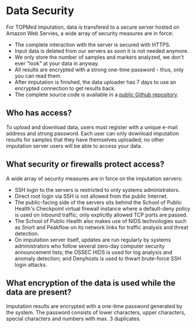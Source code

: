 # Data Security

For TOPMed Imputation, data is transfered to a secure server hosted on Amazon Web Servies, a wide array of security measures are in force:

- The complete interaction with the server is secured with HTTPS.
- Input data is deleted from our servers as soon it is not needed anymore.
- We only store the number of samples and markers analyzed, we don't ever "look" at your data in anyway.
- All results are encrypted with a strong one-time password - thus, only you can read them.
- After imputation is finished, the data uploader has 7 days to use an encrypted connection to get results back.
- The complete source code is available in a [public Github repository](https://github.com/genepi/imputationserver/tree/qc-refactoring).


## Who has access?

To upload and download data, users must register with a unique e-mail address and strong password. Each user can only download imputation results for samples that they have themselves uploaded; no other imputation server users will be able to access your data.


## What security or firewalls protect access?

A wide array of security measures are in force on the imputation servers:

- SSH login to the servers is restricted to only systems administrators.
- Direct root login via SSH is not allowed from the public Internet.
- The public-facing side of the servers sits behind the School of Public Health's Checkpoint virtual firewall instance where a default-deny policy is used on inbound traffic; only explicitly allowed TCP ports are passed.
- The School of Public Health also makes use of NIDS technologies such as Snort and Peakflow on its network links for traffic analysis and threat detection.
- On imputation server itself, updates are run regularly by systems administrators who follow several zero-day computer security announcement lists; the OSSEC HIDS is used for log analysis and anomaly detection; and Denyhosts is used to thwart brute-force SSH login attacks.


## What encryption of the data is used while the data are present?

Imputation results are encrypted with a one-time password generated by the system. The password consists of lower characters, upper characters, special characters and numbers with max. 3 duplicates.
